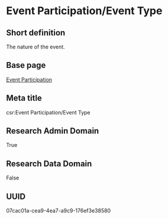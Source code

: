# Event Participation/Event Type
## Short definition
The nature of the event.
## Base page
[Event Participation](https://github.com/EuroCRIS/CASRAI-Dictionairies/blob/main/Objects/Event%20Participation.md)
## Meta title
csr:Event Participation/Event Type
## Research Admin Domain
True
## Research Data Domain
False
## UUID
07cac01a-cea9-4ea7-a9c9-176ef3e38580
